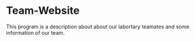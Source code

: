 # Team-Website
This program is a description about about our labortary teamates and some information of our team.
